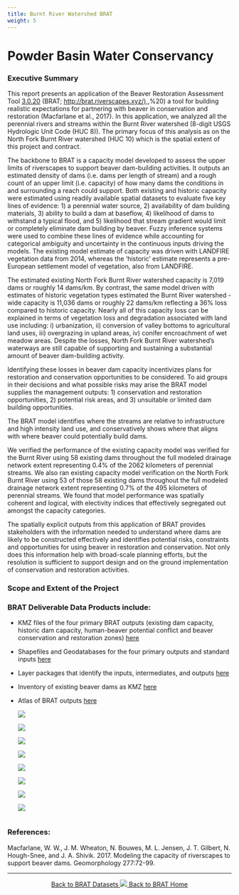 ```yaml
---
title: Burnt River Watershed BRAT
weight: 5
---
```

# Powder Basin Water Conservancy

### Executive Summary 

This report presents an application of the Beaver Restoration Assessment Tool [3.0.20](https://github.com/Riverscapes/pyBRAT/releases/tag/3.0.20) (BRAT; [http://brat.riverscapes.xyz/),](http://brat.riverscapes.xyz/),%20) a tool for building realistic expectations for partnering with beaver in conservation and restoration (Macfarlane et al., 2017). In this application, we analyzed all the perennial rivers and streams within the Burnt River watershed (8-digit USGS Hydrologic Unit Code (HUC 8)). The primary focus of this analysis as on the North Fork Burnt River watershed (HUC 10) which is the spatial extent of this project and contract.

 

The backbone to BRAT is a capacity model developed to assess the upper limits of riverscapes to support beaver dam-building activities. It outputs an estimated density of dams (i.e. dams per length of stream) and a rough count of an upper limit (i.e. capacity) of how many dams the conditions in and surrounding a reach could support. Both existing and historic capacity were estimated using readily available spatial datasets to evaluate five key lines of evidence: 1) a perennial water source, 2) availability of dam building materials, 3) ability to build a dam at baseflow, 4) likelihood of dams to withstand a typical flood, and 5) likelihood that stream gradient would limit or completely eliminate dam building by beaver. Fuzzy inference systems were used to combine these lines of evidence while accounting for categorical ambiguity and uncertainty in the continuous inputs driving the models. The existing model estimate of capacity was driven with LANDFIRE vegetation data from 2014, whereas the ‘historic’ estimate represents a pre-European settlement model of vegetation, also from LANDFIRE. 

 

The estimated existing North Fork Burnt River watershed capacity is 7,019 dams or roughly 14 dams/km. By contrast, the same model driven with estimates of historic vegetation types estimated the Burnt River watershed -wide capacity is 11,036 dams or roughly 22 dams/km reflecting a 36% loss compared to historic capacity. Nearly all of this capacity loss can be explained in terms of vegetation loss and degradation associated with land use including: i) urbanization, ii) conversion of valley bottoms to agricultural land uses, iii) overgrazing in upland areas, iv) conifer encroachment of wet meadow areas. Despite the losses, North Fork Burnt River watershed’s waterways are still capable of supporting and sustaining a substantial amount of beaver dam-building activity. 

 

Identifying these losses in beaver dam capacity incentivizes plans for restoration and conservation opportunities to be considered. To aid groups in their decisions and what possible risks may arise the BRAT model supplies the management outputs: 1) conservation and restoration opportunities, 2) potential risk areas, and 3) unsuitable or limited dam building opportunities.

 

The BRAT model identifies where the streams are relative to infrastructure and high intensity land use, and conservatively shows where that aligns with where beaver could potentially build dams.

 

We verified the performance of the existing capacity model was verified for the Burnt River using 58 existing dams throughout the full modeled drainage network extent representing 0.4% of the 2062 kilometers of perennial streams. We also ran existing capacity model verification on the North Fork Burnt River using 53 of those 58 existing dams throughout the full modeled drainage network extent representing 0.7% of the 495 kilometers of perennial streams. We found that model performance was spatially coherent and logical, with electivity indices that effectively segregated out amongst the capacity categories.

 

The spatially explicit outputs from this application of BRAT provides stakeholders with the information needed to understand where dams are likely to be constructed effectively and identifies potential risks, constraints and opportunities for using beaver in restoration and conservation. Not only does this information help with broad-scale planning efforts, but the resolution is sufficient to support design and on the ground implementation of conservation and restoration activities. 

### Scope and Extent of the Project



### BRAT Deliverable Data Products include:

- KMZ files of the four primary BRAT outputs (existing dam capacity, historic dam capacity, human-beaver potential conflict and beaver conservation and restoration zones) [here](https://usu.box.com/s/q0gihed72y43zu19das4vf0929tf3x5i)
- Shapefiles and Geodatabases for the four primary outputs and standard inputs [here](https://usu.box.com/s/ezkkrtbp3o2kb4alcn6x399maqddbxmv)

- Layer packages that identify the inputs, intermediates, and outputs [here](https://usu.box.com/s/ywwl2t38llj5n75ybs6c4rc8t2acef6l)

- Inventory of existing beaver dams as KMZ [here](https://usu.box.com/s/v8awawxxndn1am9u6p1s3n8srxtljqte)

- Atlas of BRAT outputs [here](https://usu.box.com/s/hu8anaavlmwocvqq54trpshw6kyfp4k9)

  ![](C:/ET_AL_Matthew/Non_Projects_Matthew_Meier/ETAL_toolsandscripts/BRAT/pyBRAT-master/docs/BRATData/USA/Yakama_Nation/%7B%7B%20site.baseurl%20%7D%7D/assets/images/Powder_Basin_BRAT_Atlas_Page_1.png)

  ![](C:/ET_AL_Matthew/Non_Projects_Matthew_Meier/ETAL_toolsandscripts/BRAT/pyBRAT-master/docs/BRATData/USA/Yakama_Nation/%7B%7B%20site.baseurl%20%7D%7D/assets/images/Powder_Basin_BRAT_Atlas_Page_2.png)

  ![](C:/ET_AL_Matthew/Non_Projects_Matthew_Meier/ETAL_toolsandscripts/BRAT/pyBRAT-master/docs/BRATData/USA/Yakama_Nation/%7B%7B%20site.baseurl%20%7D%7D/assets/images/Powder_Basin_BRAT_Atlas_Page_3.png)

  ![](C:/ET_AL_Matthew/Non_Projects_Matthew_Meier/ETAL_toolsandscripts/BRAT/pyBRAT-master/docs/BRATData/USA/Yakama_Nation/%7B%7B%20site.baseurl%20%7D%7D/assets/images/Powder_Basin_BRAT_Atlas_Page_4.png)

  ![](C:/ET_AL_Matthew/Non_Projects_Matthew_Meier/ETAL_toolsandscripts/BRAT/pyBRAT-master/docs/BRATData/USA/Yakama_Nation/%7B%7B%20site.baseurl%20%7D%7D/assets/images/Powder_Basin_BRAT_Atlas_Page_5.png)

  ![](C:/ET_AL_Matthew/Non_Projects_Matthew_Meier/ETAL_toolsandscripts/BRAT/pyBRAT-master/docs/BRATData/USA/Yakama_Nation/%7B%7B%20site.baseurl%20%7D%7D/assets/images/Powder_Basin_BRAT_Atlas_Page_6.png)

  ![](C:/ET_AL_Matthew/Non_Projects_Matthew_Meier/ETAL_toolsandscripts/BRAT/pyBRAT-master/docs/BRATData/USA/Yakama_Nation/%7B%7B%20site.baseurl%20%7D%7D/assets/images/Powder_Basin_BRAT_Atlas_Page_7.png)

  ![](C:/ET_AL_Matthew/Non_Projects_Matthew_Meier/ETAL_toolsandscripts/BRAT/pyBRAT-master/docs/BRATData/USA/Yakama_Nation/%7B%7B%20site.baseurl%20%7D%7D/assets/images/Powder_Basin_BRAT_Atlas_Page_8.png)

  ![]()

### References:

Macfarlane, W. W., J. M. Wheaton, N. Bouwes, M. L. Jensen, J. T. Gilbert, N. Hough-Snee, and J. A. Shivik. 2017. Modeling the capacity of riverscapes to support beaver dams. Geomorphology 277:72-99.

------
<div align="center">
	<a class="hollow button" href="{{ site.baseurl }}/BRATData/"><i class="fa fa-info-circle"></i> Back to BRAT Datasets </a>
	<a class="hollow button" href="{{ site.baseurl }}/"><img src="{{ site.baseurl }}/assets/images/favicons/favicon-16x16.png">  Back to BRAT Home </a>  
</div>